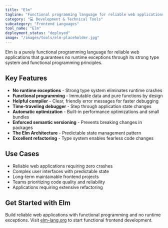 ```yaml
---
title: "Elm"
tagline: "Functional programming language for reliable web applications"
category: "💻 Development & Technical Tools"
subcategory: "Frontend Languages"
tool_name: "Elm"
deployment_status: "deployed"
image: "/images/tools/elm-placeholder.jpg"
---
```

Elm is a purely functional programming language for reliable web applications that guarantees no runtime exceptions through its strong type system and functional programming principles.

## Key Features

- **No runtime exceptions** - Strong type system eliminates runtime crashes
- **Functional programming** - Immutable data and pure functions by design
- **Helpful compiler** - Clear, friendly error messages for faster debugging
- **Time-traveling debugger** - Step through application state changes
- **Automatic optimization** - Built-in performance optimizations and small bundles
- **Enforced semantic versioning** - Prevents breaking changes in packages
- **The Elm Architecture** - Predictable state management pattern
- **Excellent refactoring** - Type system enables fearless code changes

## Use Cases

- Reliable web applications requiring zero crashes
- Complex user interfaces with predictable state
- Long-term maintainable frontend projects
- Teams prioritizing code quality and reliability
- Applications requiring extensive refactoring

## Get Started with Elm

Build reliable web applications with functional programming and no runtime exceptions. Visit [elm-lang.org](https://elm-lang.org) to start functional frontend development.